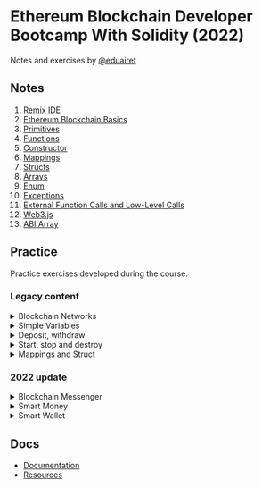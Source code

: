 # Ethereum Blockchain Developer Bootcamp With Solidity (2022)

Notes and exercises by [@eduairet](https://github.com/eduairet)

## Notes

1. [Remix IDE](./notes/remix.md)
2. [Ethereum Blockchain Basics](./notes/blockchain-basics.md)
3. [Primitives](./notes/primitives.md)
4. [Functions](./notes/functions.md)
5. [Constructor](./notes/constructor.md)
6. [Mappings](./notes/mappings.md)
7. [Structs](./notes/structs.md)
8. [Arrays](./notes/arrays.md)
9. [Enum](./notes/enum.md)
10. [Exceptions](./notes/exceptions.md)
11. [External Function Calls and Low-Level Calls](./notes/low-level-calls.md)
12. [Web3.js](./notes/web3-js.md)
12. [ABI Array](./notes/abi.md)

## Practice

Practice exercises developed during the course.

### Legacy content

<details>
  <summary>Blockchain Networks</summary>

-   #### [FirstSmartContract.sol](./contracts/FirstSmartContract.sol)

    -   JavaScript VM(London) deploy 0xd9145CCE52D386f254917e481eB44e9943F39138
        ![JavaScript VM](./util/images/javaScriptVM.png)
    -   Deployment: [0x8346f00379d30Dc3bf7D069C96a65ec6B30ac0EF](https://ropsten.etherscan.io/address/0x8346f00379d30Dc3bf7D069C96a65ec6B30ac0EF)
    -   Web3 Provider deployment 0x3dc61BFDa63a4FbA5C9bB5C20a99c97cecb90a9a
        ![JavaScript VM](./util/images/web3provider.png)

</details>

<details>
  <summary>Simple Variables</summary>

-   #### [Variables.sol](./contracts/Variables.sol)
-   #### [RollOver7.sol](./contracts/RollOver7.sol)
-   #### [RollOver8.sol](./contracts/RollOver8.sol)

</details>

<details>
  <summary>Deposit, withdraw</summary>

-   #### [SendMoneyExample.sol](./contracts/SendMoneyExample.sol)

</details>

<details>
  <summary>Start, stop and destroy</summary>

-   #### [StartStopUpdateExample.sol](./contracts/StartStopUpdateExample.sol)

</details>

<details>
  <summary>Mappings and Struct</summary>

-   #### [SimpleMappingExample.sol](./contracts/SimpleMappingExample.sol)
-   #### [MappingStructExample.sol](./contracts/MappingStructExample.sol)

</details>

### 2022 update

<details>
  <summary>Blockchain Messenger</summary>

-   #### [BlockchainMessenger.sol](./contracts/BlockchainMessenger.sol)

    -   [Reference](https://ethereum-blockchain-developer.com/2022-02-solidity-basics-blockchain-messenger/10-the-blockchain-messenger/)

</details>

<details>
  <summary>Smart Money</summary>

-   #### [SmartMoney.sol](./contracts/SmartMoney.sol)

    -   Deployment: [0x3e3a243eCd1D7651D99c34A1E65f3f52Af0f3D0D](https://mumbai.polygonscan.com/address/0x3e3a243eCd1D7651D99c34A1E65f3f52Af0f3D0D)
    -   [Reference](https://ethereum-blockchain-developer.com/2022-03-deposit-withdrawals/11-the-smart-money-implementation/)

</details>

<details>
  <summary>Smart Wallet</summary>

-   #### [SmartWallet.sol](./contracts/SmartWallet.sol)

    -   Deployment: [0xA560bCF0cA02147a69B6C5338803a75bbe5C8121](https://mumbai.polygonscan.com/address/0xA560bCF0cA02147a69B6C5338803a75bbe5C8121)
    -   [Reference](https://ethereum-blockchain-developer.com/2022-04-smart-wallet/09-the-smart-contract-wallet/)

</details>

## Docs

-   [Documentation](https://ethereum-blockchain-developer.com/)
-   [Resources](https://docs.google.com/spreadsheets/d/1OO06RZ7vw8-Hij8ZxB68FaRYRtQEz3GifnLDNwW8sTs/edit#gid=1051902784)
